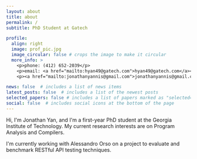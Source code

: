 ```yaml
---
layout: about
title: about
permalink: /
subtitle: PhD Student at Gatech

profile:
  align: right
  image: prof_pic.jpg
  image_circular: false # crops the image to make it circular
  more_info: >
    <p>phone: (412) 652-2039</p>
    <p>email: <a href="mailto:hyan49@gatech.com">hyan49@gatech.com</a></p>
    <p><a href="mailto:jonathanyannis@gmail.com">jonathanyannis@gmail.com</a></p>

news: false  # includes a list of news items
latest_posts: false  # includes a list of the newest posts
selected_papers: false # includes a list of papers marked as "selected={true}"
social: false  # includes social icons at the bottom of the page
---
```


Hi, I'm Jonathan Yan, and I'm a first-year PhD student at the Georgia Institute of Technology. My current research interests are on Program Analysis and Compilers.

I'm currently working with Alessandro Orso on a project to evaluate and benchmark RESTful API testing techniques.